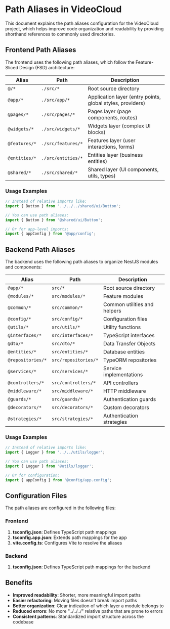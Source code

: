 # Path Aliases in VideoCloud

This document explains the path aliases configuration for the VideoCloud project, which helps improve code organization and readability by providing shorthand references to commonly used directories.

## Frontend Path Aliases

The frontend uses the following path aliases, which follow the Feature-Sliced Design (FSD) architecture:

| Alias | Path | Description |
|-------|------|-------------|
| `@/*` | `./src/*` | Root source directory |
| `@app/*` | `./src/app/*` | Application layer (entry points, global styles, providers) |
| `@pages/*` | `./src/pages/*` | Pages layer (page components, routes) |
| `@widgets/*` | `./src/widgets/*` | Widgets layer (complex UI blocks) |
| `@features/*` | `./src/features/*` | Features layer (user interactions, forms) |
| `@entities/*` | `./src/entities/*` | Entities layer (business entities) |
| `@shared/*` | `./src/shared/*` | Shared layer (UI components, utils, types) |

### Usage Examples

```typescript
// Instead of relative imports like:
import { Button } from '../../../shared/ui/Button';

// You can use path aliases:
import { Button } from '@shared/ui/Button';

// Or for app-level imports:
import { appConfig } from '@app/config';
```

## Backend Path Aliases

The backend uses the following path aliases to organize NestJS modules and components:

| Alias | Path | Description |
|-------|------|-------------|
| `@app/*` | `src/*` | Root source directory |
| `@modules/*` | `src/modules/*` | Feature modules |
| `@common/*` | `src/common/*` | Common utilities and helpers |
| `@config/*` | `src/config/*` | Configuration files |
| `@utils/*` | `src/utils/*` | Utility functions |
| `@interfaces/*` | `src/interfaces/*` | TypeScript interfaces |
| `@dto/*` | `src/dto/*` | Data Transfer Objects |
| `@entities/*` | `src/entities/*` | Database entities |
| `@repositories/*` | `src/repositories/*` | TypeORM repositories |
| `@services/*` | `src/services/*` | Service implementations |
| `@controllers/*` | `src/controllers/*` | API controllers |
| `@middleware/*` | `src/middleware/*` | HTTP middleware |
| `@guards/*` | `src/guards/*` | Authentication guards |
| `@decorators/*` | `src/decorators/*` | Custom decorators |
| `@strategies/*` | `src/strategies/*` | Authentication strategies |

### Usage Examples

```typescript
// Instead of relative imports like:
import { Logger } from '../../utils/logger';

// You can use path aliases:
import { Logger } from '@utils/logger';

// Or for configuration:
import { appConfig } from '@config/app.config';
```

## Configuration Files

The path aliases are configured in the following files:

### Frontend

1. **tsconfig.json**: Defines TypeScript path mappings
2. **tsconfig.app.json**: Extends path mappings for the app
3. **vite.config.ts**: Configures Vite to resolve the aliases

### Backend

1. **tsconfig.json**: Defines TypeScript path mappings for the backend

## Benefits

- **Improved readability**: Shorter, more meaningful import paths
- **Easier refactoring**: Moving files doesn't break import paths
- **Better organization**: Clear indication of which layer a module belongs to
- **Reduced errors**: No more "../../../" relative paths that are prone to errors
- **Consistent patterns**: Standardized import structure across the codebase
